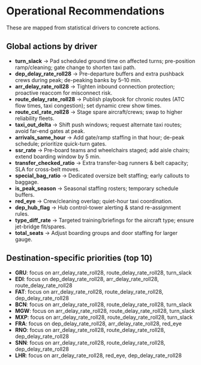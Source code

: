 # Operational Recommendations
These are mapped from statistical drivers to concrete actions.

## Global actions by driver
- **turn_slack** → Pad scheduled ground time on affected turns; pre-position ramp/cleaning; gate change to shorten taxi path.
- **dep_delay_rate_roll28** → Pre-departure buffers and extra pushback crews during peak; de-peaking banks by 5–10 min.
- **arr_delay_rate_roll28** → Tighten inbound connection protection; proactive reaccom for misconnect risk.
- **route_delay_rate_roll28** → Publish playbook for chronic routes (ATC flow times, taxi congestion); set dynamic crew show times.
- **route_cxl_rate_roll28** → Stage spare aircraft/crews; swap to higher reliability fleets.
- **taxi_out_delta** → Shift push windows; request alternate taxi routes; avoid far-end gates at peak.
- **arrivals_same_hour** → Add gate/ramp staffing in that hour; de-peak schedule; prioritize quick-turn gates.
- **ssr_rate** → Pre-board teams and wheelchairs staged; add aisle chairs; extend boarding window by 5 min.
- **transfer_checked_ratio** → Extra transfer-bag runners & belt capacity; SLA for cross-belt moves.
- **special_bag_ratio** → Dedicated oversize belt staffing; early callouts to baggage.
- **is_peak_season** → Seasonal staffing rosters; temporary schedule buffers.
- **red_eye** → Crew/cleaning overlap; quiet-hour taxi coordination.
- **dep_hub_flag** → Hub control-tower alerting & stand re-assignment rules.
- **type_diff_rate** → Targeted training/briefings for the aircraft type; ensure jet-bridge fit/spares.
- **total_seats** → Adjust boarding groups and door staffing for larger gauge.

## Destination-specific priorities (top 10)
- **GRU**: focus on arr_delay_rate_roll28, route_delay_rate_roll28, turn_slack
- **EDI**: focus on dep_delay_rate_roll28, arr_delay_rate_roll28, route_delay_rate_roll28
- **FAT**: focus on arr_delay_rate_roll28, route_delay_rate_roll28, dep_delay_rate_roll28
- **BCN**: focus on arr_delay_rate_roll28, route_delay_rate_roll28, turn_slack
- **MGW**: focus on arr_delay_rate_roll28, route_delay_rate_roll28, turn_slack
- **MXP**: focus on arr_delay_rate_roll28, route_delay_rate_roll28, turn_slack
- **FRA**: focus on dep_delay_rate_roll28, arr_delay_rate_roll28, red_eye
- **RNO**: focus on arr_delay_rate_roll28, route_delay_rate_roll28, dep_delay_rate_roll28
- **SNN**: focus on arr_delay_rate_roll28, route_delay_rate_roll28, dep_delay_rate_roll28
- **LHR**: focus on arr_delay_rate_roll28, red_eye, dep_delay_rate_roll28
